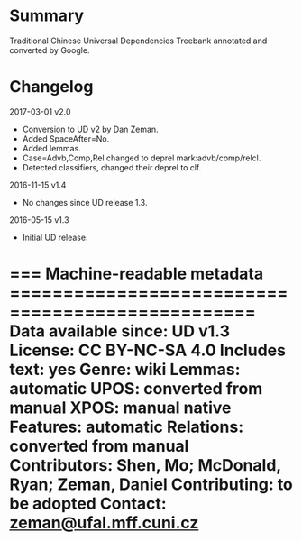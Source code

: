 # Summary

Traditional Chinese Universal Dependencies Treebank annotated and converted by
Google.


# Changelog

2017-03-01 v2.0
  * Conversion to UD v2 by Dan Zeman.
  * Added SpaceAfter=No.
  * Added lemmas.
  * Case=Advb,Comp,Rel changed to deprel mark:advb/comp/relcl.
  * Detected classifiers, changed their deprel to clf.

2016-11-15 v1.4
  * No changes since UD release 1.3.

2016-05-15 v1.3
  * Initial UD release.

=== Machine-readable metadata =================================================
Data available since: UD v1.3
License: CC BY-NC-SA 4.0
Includes text: yes
Genre: wiki
Lemmas: automatic
UPOS: converted from manual
XPOS: manual native
Features: automatic
Relations: converted from manual
Contributors: Shen, Mo; McDonald, Ryan; Zeman, Daniel
Contributing: to be adopted
Contact: zeman@ufal.mff.cuni.cz
===============================================================================
